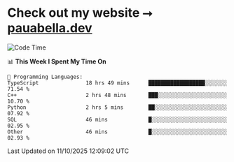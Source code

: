 # Check out my website ⭢ [pauabella.dev](https://pauabella.dev)

<!--START_SECTION:waka-->
![Code Time](http://img.shields.io/badge/Code%20Time-4%2C900%20hrs%2015%20mins-blue)

📊 **This Week I Spent My Time On** 

```text
💬 Programming Languages: 
TypeScript               18 hrs 49 mins      ██████████████████░░░░░░░   71.54 % 
C++                      2 hrs 48 mins       ███░░░░░░░░░░░░░░░░░░░░░░   10.70 % 
Python                   2 hrs 5 mins        ██░░░░░░░░░░░░░░░░░░░░░░░   07.92 % 
SQL                      46 mins             █░░░░░░░░░░░░░░░░░░░░░░░░   02.95 % 
Other                    46 mins             █░░░░░░░░░░░░░░░░░░░░░░░░   02.93 % 
```


 Last Updated on 11/10/2025 12:09:02 UTC
<!--END_SECTION:waka-->
